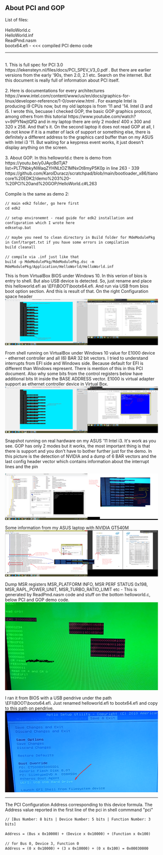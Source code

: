 <h2>About PCI and GOP</h2>
List of files:<br /><br />
HelloWorld.c<br />
HelloWorld.inf<br />
ReadPmd.nasm<br />
bootx64.efi - <<< compiled PCI demo code
<hr>
<br />
1. This is full spec for PCI 3.0 https://lekensteyn.nl/files/docs/PCI_SPEV_V3_0.pdf . But there are earlier versions from the early '90s, then 2.0, 2.1 etc. Search on the internet. But this document is really full of information about PCI itself.
<br /><br />
2. Here is documentations for every architectures https://www.intel.com/content/www/us/en/docs/graphics-for-linux/developer-reference/1-0/overview.html . For example Intel is producing i9 CPUs now, but my old laptops is from '11 and '14. Intel i3 and i5. I wrote this, becuase I checked GOP, the basic GOP graphics protocol, among others from this tutorial https://www.youtube.com/watch?v=9tPYNwjtQfQ and in my laptop there are only 2 modes! 400 x 300 and 320 x 258. And that's it. On the second laptop it does not read GOP at all, I do not know if it is a matter of lack of support or something else, there is definitely a different address to the graphics card buffer than on my ASUS with Intel i3 '11. But waiting for a keypress event works, it just doesn't display anything on the screen.
<br /><br />
3. About GOP. In this helloworld.c there is demo from https://youtu.be/y0JAycBdTjA?list=PLT7NbkyNWaqZYHNLtOZ1MNxOt8myP5K0p in line 263 - 339 https://github.com/KarolDuracz/scratchpad/blob/main/bootloader_x86/tianocore%20EDK2/demo%203%20-%20PCI%20and%20GOP/HelloWorld.c#L263
<br /><br />
Compile is the same as demo 2:

```
// main edk2 folder, go here first
cd edk2

// setup environemnt - read guide for edk2 installation and configuration which I wrote here
edksetup.bat

// maybe you need to clean directory in Build folder for MdeModulePkg in Conf/target.txt if you have some errors in compilation
build cleanall

// compile via .inf just like that
build -p MdeModulePkg/MdeModulePkg.dsc -m MdeModulePkg/Application/HelloWorld/HelloWorld.inf
```

This is from VirtualBox BIOS under Windows 10. In this verion of bios is entry to shell. But also USB device is detected. So, just rename and place this helloworld.efi as \EFI\BOOT\bootx64.efi. And run via USB from bios boot option section. And this is result of that. On the right Configuration space header
![dump](https://github.com/KarolDuracz/scratchpad/blob/main/bootloader_x86/tianocore%20EDK2/demo%203%20-%20PCI%20and%20GOP/246%20-%2018-01-2025%20-%20ok%20pierwszy%20test%20na%20VM.png?raw=true)

From shell running on VirtualBox under Windows 10 value for E1000 device - ethernet controller and all (6) BAR 32 bit vectors. I tried to understand interrupts from EFI side and Windows side. Because default for EFI is different than Windows represent. There is mention of this in this PCI document. Also why some bits from the control registers below have additional bits lit inside the BASE ADDRESS vector. E1000 is virtual adapter support as ethernet controller device in Virtual Box. 
![dump](https://github.com/KarolDuracz/scratchpad/blob/main/bootloader_x86/tianocore%20EDK2/demo%203%20-%20PCI%20and%20GOP/249%20-%2018-01-2025%20-%20cd.png?raw=true)

Snapshot running on real hardware on my ASUS '11 Intel i3. It's work as you see. GOP has only 2 modes but it works, the most important thing is that there is support and you don't have to bother further just for the demo. In this picture is the detection of NVIDIA and a dump of 6 BAR vectors and the last config header vector which contains information about the interrupt lines and the pin

![dump](https://github.com/KarolDuracz/scratchpad/blob/main/bootloader_x86/tianocore%20EDK2/demo%203%20-%20PCI%20and%20GOP/250%20-%2018-01-2025%20-%20ok%20fajnie%20odczytalem%20te%20informacje%20z%20config%20header%20ale%20o%20co%20cmon.png?raw=true)

Some information from my ASUS laptop with NVIDIA GT540M 
![dump](https://github.com/KarolDuracz/scratchpad/blob/main/bootloader_x86/tianocore%20EDK2/demo%203%20-%20PCI%20and%20GOP/259%20-%2019-01-2025%20-%20rozkmin%20ciag%20dalszy.png?raw=true)

Dump MSR registers MSR_PLATFORM INFO, MSR PERF STATUS 0x198, MSR_RAPL_POWER_UNIT, MSR_TURBO_RATIO_LIMIT etc - This is generated by ReadPmd.nasm code and stuff on the bottom helloworld.c, below PCI and GOP demo code.
![dump](https://github.com/KarolDuracz/scratchpad/blob/main/bootloader_x86/tianocore%20EDK2/demo%203%20-%20PCI%20and%20GOP/read%20cpu%20MSR.png?raw=true)

I ran it from BIOS with a USB pendrive under the path \EFI\BOOT\bootx64.efi. Just renamed helloworld.efi to bootx64.efi and copy to this path on pendrive.
![dump](https://github.com/KarolDuracz/scratchpad/blob/main/bootloader_x86/tianocore%20EDK2/demo%203%20-%20PCI%20and%20GOP/boot%20from%20bios%20via%20USB%20drive.png?raw=true)

<hr>
The PCI Configuration Address corresponding to this device formula. The Address value reported in the first line of the pci in shell commmand "pci"<br />

```
// [Bus Number: 8 bits | Device Number: 5 bits | Function Number: 3 bits]

Address = (Bus x 0x10000) + (Device x 0x10000) + (Function x 0x100)

// for Bus 0, Device 3, Function 0
Address = (0 x 0x10000) + (3 x 0x10000) + (0 x 0x100) = 0x00030000
```
<br />
